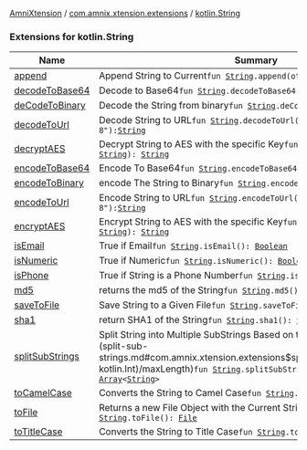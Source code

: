 [AmniXtension](../../index.md) / [com.amnix.xtension.extensions](../index.md) / [kotlin.String](./index.md)

### Extensions for kotlin.String

| Name | Summary |
|---|---|
| [append](append.md) | Append String to Current`fun `[`String`](https://kotlinlang.org/api/latest/jvm/stdlib/kotlin/-string/index.html)`.append(other: `[`String`](https://kotlinlang.org/api/latest/jvm/stdlib/kotlin/-string/index.html)`): `[`String`](https://kotlinlang.org/api/latest/jvm/stdlib/kotlin/-string/index.html) |
| [decodeToBase64](decode-to-base64.md) | Decode to Base64`fun `[`String`](https://kotlinlang.org/api/latest/jvm/stdlib/kotlin/-string/index.html)`.decodeToBase64(): `[`String`](https://kotlinlang.org/api/latest/jvm/stdlib/kotlin/-string/index.html) |
| [deCodeToBinary](de-code-to-binary.md) | Decode the String from binary`fun `[`String`](https://kotlinlang.org/api/latest/jvm/stdlib/kotlin/-string/index.html)`.deCodeToBinary(): `[`String`](https://kotlinlang.org/api/latest/jvm/stdlib/kotlin/-string/index.html) |
| [decodeToUrl](decode-to-url.md) | Decode String to URL`fun `[`String`](https://kotlinlang.org/api/latest/jvm/stdlib/kotlin/-string/index.html)`.decodeToUrl(charSet: `[`String`](https://kotlinlang.org/api/latest/jvm/stdlib/kotlin/-string/index.html)` = "UTF-8"): `[`String`](https://kotlinlang.org/api/latest/jvm/stdlib/kotlin/-string/index.html) |
| [decryptAES](decrypt-a-e-s.md) | Decrypt String to AES with the specific Key`fun `[`String`](https://kotlinlang.org/api/latest/jvm/stdlib/kotlin/-string/index.html)`.decryptAES(key: `[`String`](https://kotlinlang.org/api/latest/jvm/stdlib/kotlin/-string/index.html)`): `[`String`](https://kotlinlang.org/api/latest/jvm/stdlib/kotlin/-string/index.html) |
| [encodeToBase64](encode-to-base64.md) | Encode To Base64`fun `[`String`](https://kotlinlang.org/api/latest/jvm/stdlib/kotlin/-string/index.html)`.encodeToBase64(): `[`String`](https://kotlinlang.org/api/latest/jvm/stdlib/kotlin/-string/index.html) |
| [encodeToBinary](encode-to-binary.md) | encode The String to Binary`fun `[`String`](https://kotlinlang.org/api/latest/jvm/stdlib/kotlin/-string/index.html)`.encodeToBinary(): `[`String`](https://kotlinlang.org/api/latest/jvm/stdlib/kotlin/-string/index.html) |
| [encodeToUrl](encode-to-url.md) | Encode String to URL`fun `[`String`](https://kotlinlang.org/api/latest/jvm/stdlib/kotlin/-string/index.html)`.encodeToUrl(charSet: `[`String`](https://kotlinlang.org/api/latest/jvm/stdlib/kotlin/-string/index.html)` = "UTF-8"): `[`String`](https://kotlinlang.org/api/latest/jvm/stdlib/kotlin/-string/index.html) |
| [encryptAES](encrypt-a-e-s.md) | Encrypt String to AES with the specific Key`fun `[`String`](https://kotlinlang.org/api/latest/jvm/stdlib/kotlin/-string/index.html)`.encryptAES(key: `[`String`](https://kotlinlang.org/api/latest/jvm/stdlib/kotlin/-string/index.html)`): `[`String`](https://kotlinlang.org/api/latest/jvm/stdlib/kotlin/-string/index.html) |
| [isEmail](is-email.md) | True if Email`fun `[`String`](https://kotlinlang.org/api/latest/jvm/stdlib/kotlin/-string/index.html)`.isEmail(): `[`Boolean`](https://kotlinlang.org/api/latest/jvm/stdlib/kotlin/-boolean/index.html) |
| [isNumeric](is-numeric.md) | True if Numeric`fun `[`String`](https://kotlinlang.org/api/latest/jvm/stdlib/kotlin/-string/index.html)`.isNumeric(): `[`Boolean`](https://kotlinlang.org/api/latest/jvm/stdlib/kotlin/-boolean/index.html) |
| [isPhone](is-phone.md) | True if String is a Phone Number`fun `[`String`](https://kotlinlang.org/api/latest/jvm/stdlib/kotlin/-string/index.html)`.isPhone(): `[`Boolean`](https://kotlinlang.org/api/latest/jvm/stdlib/kotlin/-boolean/index.html) |
| [md5](md5.md) | returns the md5 of the String`fun `[`String`](https://kotlinlang.org/api/latest/jvm/stdlib/kotlin/-string/index.html)`.md5(): `[`String`](https://kotlinlang.org/api/latest/jvm/stdlib/kotlin/-string/index.html) |
| [saveToFile](save-to-file.md) | Save String to a Given File`fun `[`String`](https://kotlinlang.org/api/latest/jvm/stdlib/kotlin/-string/index.html)`.saveToFile(file: `[`File`](https://docs.oracle.com/javase/6/docs/api/java/io/File.html)`): `[`Unit`](https://kotlinlang.org/api/latest/jvm/stdlib/kotlin/-unit/index.html) |
| [sha1](sha1.md) | return SHA1 of the String`fun `[`String`](https://kotlinlang.org/api/latest/jvm/stdlib/kotlin/-string/index.html)`.sha1(): `[`String`](https://kotlinlang.org/api/latest/jvm/stdlib/kotlin/-string/index.html) |
| [splitSubStrings](split-sub-strings.md) | Split String into Multiple SubStrings Based on the Value of [maxLength](split-sub-strings.md#com.amnix.xtension.extensions$splitSubStrings(kotlin.String, kotlin.Int)/maxLength)`fun `[`String`](https://kotlinlang.org/api/latest/jvm/stdlib/kotlin/-string/index.html)`.splitSubStrings(maxLength: `[`Int`](https://kotlinlang.org/api/latest/jvm/stdlib/kotlin/-int/index.html)`): `[`Array`](https://kotlinlang.org/api/latest/jvm/stdlib/kotlin/-array/index.html)`<`[`String`](https://kotlinlang.org/api/latest/jvm/stdlib/kotlin/-string/index.html)`>` |
| [toCamelCase](to-camel-case.md) | Converts the String to Camel Case`fun `[`String`](https://kotlinlang.org/api/latest/jvm/stdlib/kotlin/-string/index.html)`.toCamelCase(): `[`String`](https://kotlinlang.org/api/latest/jvm/stdlib/kotlin/-string/index.html) |
| [toFile](to-file.md) | Returns a new File Object with the Current String as Its path`fun `[`String`](https://kotlinlang.org/api/latest/jvm/stdlib/kotlin/-string/index.html)`.toFile(): `[`File`](https://docs.oracle.com/javase/6/docs/api/java/io/File.html) |
| [toTitleCase](to-title-case.md) | Converts the String to Title Case`fun `[`String`](https://kotlinlang.org/api/latest/jvm/stdlib/kotlin/-string/index.html)`.toTitleCase(): `[`String`](https://kotlinlang.org/api/latest/jvm/stdlib/kotlin/-string/index.html) |
